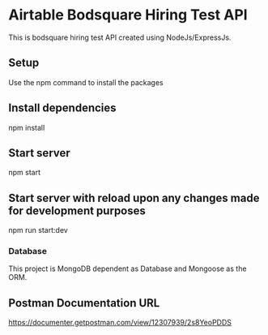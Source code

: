 # Airtable Bodsquare Hiring Test API

This is bodsquare hiring test API created using NodeJs/ExpressJs.

## Setup

Use the npm command to install the packages

## Install dependencies
npm install

## Start server
npm start

## Start server with reload upon any changes made for development purposes
npm run start:dev

### Database

This project is MongoDB dependent as Database and Mongoose as the ORM.


## Postman Documentation URL
https://documenter.getpostman.com/view/12307939/2s8YeoPDDS